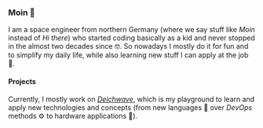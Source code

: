 <!-- markdownlint-configure-file {
  "MD013": false,
  "MD033": false,
  "MD041": false
} -->

### Moin 👋

I am a space engineer from northern Germany (where we say stuff like _Moin_ instead of _Hi there_) who started coding basically as a kid and never stopped in the almost two decades since 🤓. So nowadays I mostly do it for fun and to simplify my daily life, while also learning new stuff I can apply at the job 🔭.

#### Projects

Currently, I mostly work on [_Deichwave_](https://github.com/dulli/deichwave), which is my playground to learn and apply new technologies and concepts (from new languages 🌱 over _DevOps_ methods ⚙️ to hardware applications 🤖).

<div align="center">
</div>
